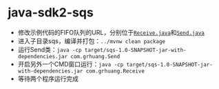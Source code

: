 # java-sdk2-sqs
- 修改示例代码的FIFO队列的URL，分别位于[`Receive.java`](sqs/src/main/java/com/grhuang/Receive.java#L15)和[`Send.java`](sqs/src/main/java/com/grhuang/Send.java#L15)
- 进入子目录sqs，编译并打包：`../mvnw clean package`
- 运行Send类：`java -cp target/sqs-1.0-SNAPSHOT-jar-with-dependencies.jar com.grhuang.Send`
- 开启另外一个CMD窗口运行：`java -cp target/sqs-1.0-SNAPSHOT-jar-with-dependencies.jar com.grhuang.Receive`
- 等待两个程序运行完成